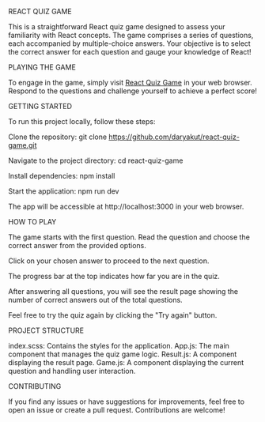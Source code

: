 
REACT QUIZ GAME

This is a straightforward React quiz game designed to assess your familiarity with React concepts. The game comprises a series of questions, each accompanied by multiple-choice answers. Your objective is to select the correct answer for each question and gauge your knowledge of React!

PLAYING THE GAME

To engage in the game, simply visit [React Quiz Game](https://react-quiz-game-beryl.vercel.app/) in your web browser.
 Respond to the questions and challenge yourself to achieve a perfect score!

GETTING STARTED

To run this project locally, follow these steps:

Clone the repository:
git clone https://github.com/daryakut/react-quiz-game.git

Navigate to the project directory:
cd react-quiz-game

Install dependencies:
npm install

Start the application:
npm run dev

The app will be accessible at http://localhost:3000 in your web browser.

HOW TO PLAY

The game starts with the first question. Read the question and choose the correct answer from the provided options.

Click on your chosen answer to proceed to the next question.

The progress bar at the top indicates how far you are in the quiz.

After answering all questions, you will see the result page showing the number of correct answers out of the total questions.

Feel free to try the quiz again by clicking the "Try again" button.

PROJECT STRUCTURE

index.scss: Contains the styles for the application.
App.js: The main component that manages the quiz game logic.
Result.js: A component displaying the result page.
Game.js: A component displaying the current question and handling user interaction.

CONTRIBUTING

If you find any issues or have suggestions for improvements, feel free to open an issue or create a pull request. Contributions are welcome!

